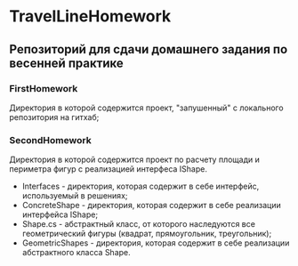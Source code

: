 # TravelLineHomework
## Репозиторий для сдачи домашнего задания по весенней практике

### FirstHomework 
Директория в которой содержится проект, "запушенный" с локального репозитория на гитхаб;

### SecondHomework 
Директория в которой содержится проект по расчету площади и периметра фигур с реализацией интерфеса IShape. 
* Interfaces - директория, которая содержит в себе интерфейс, используемый в решениях;
* ConcreteShape - директория, которая содержит в себе реализации интерфейса IShape;
* Shape.cs - абстрактный класс, от которого наследуются все геометрический фигуры (квадрат, прямоугольник, треугольник);
* GeometricShapes - директория, которая содержит в себе реализации абстрактного класса Shape.




 
